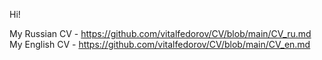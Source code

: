 Hi!

My Russian CV - <https://github.com/vitalfedorov/CV/blob/main/CV_ru.md>
My English CV - <https://github.com/vitalfedorov/CV/blob/main/CV_en.md>

